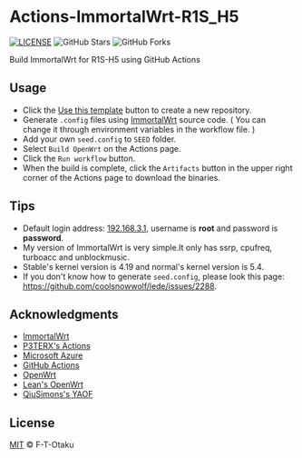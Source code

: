 # Actions-ImmortalWrt-R1S_H5

[![LICENSE](https://img.shields.io/github/license/mashape/apistatus.svg?style=flat-square&label=LICENSE)](https://github.com/F-T-Otaku/Actions-ImmortalWrt-R1S_H5/blob/main/LICENSE)
![GitHub Stars](https://img.shields.io/github/stars/F-T-Otaku/Actions-ImmortalWrt-R1S_H5.svg?style=flat-square&label=Stars&logo=github)
![GitHub Forks](https://img.shields.io/github/forks/F-T-Otaku/Actions-ImmortalWrt-R1S_H5.svg?style=flat-square&label=Forks&logo=github)

Build ImmortalWrt for R1S-H5 using GitHub Actions

## Usage

- Click the [Use this template](https://github.com/F-T-Otaku/Actions-ImmortalWrt-R1S_H5/generate) button to create a new repository.
- Generate `.config` files using [ImmortalWrt](https://github.com/immortalwrt/immortalwrt/tree/openwrt-18.06-k5.4) source code. ( You can change it through environment variables in the workflow file. )
- Add your own `seed.config` to `SEED` folder.
- Select `Build OpenWrt` on the Actions page.
- Click the `Run workflow` button.
- When the build is complete, click the `Artifacts` button in the upper right corner of the Actions page to download the binaries.

## Tips

- Default login address: [192.168.3.1](192.168.3.1), username is **root** and password is **password**.
- My version of ImmortalWrt is very simple.It only has ssrp, cpufreq, turboacc and unblockmusic.
- Stable's kernel version is 4.19 and normal's kernel version is 5.4.
- If you don't know how to generate `seed.config`, please look this page: <https://github.com/coolsnowwolf/lede/issues/2288>.

## Acknowledgments

- [ImmortalWrt](https://github.com/immortalwrt/immortalwrt/tree/openwrt-18.06-k5.4)
- [P3TERX's Actions](https://github.com/P3TERX/Actions-OpenWrt)
- [Microsoft Azure](https://azure.microsoft.com)
- [GitHub Actions](https://github.com/features/actions)
- [OpenWrt](https://github.com/openwrt/openwrt)
- [Lean's OpenWrt](https://github.com/coolsnowwolf/lede)
- [QiuSimons's YAOF](https://github.com/QiuSimons/YAOF)

## License

[MIT](https://github.com/F-T-Otaku/Actions-ImmortalWrt-R1S_H5/blob/main/LICENSE) © F-T-Otaku
